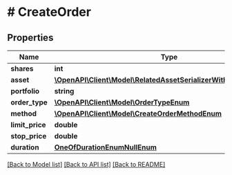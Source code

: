 # # CreateOrder

## Properties

Name | Type | Description | Notes
------------ | ------------- | ------------- | -------------
**shares** | **int** |  |
**asset** | [**\OpenAPI\Client\Model\RelatedAssetSerializerWithAssetCategories**](RelatedAssetSerializerWithAssetCategories.md) |  |
**portfolio** | **string** |  | [optional]
**order_type** | [**\OpenAPI\Client\Model\OrderTypeEnum**](OrderTypeEnum.md) |  |
**method** | [**\OpenAPI\Client\Model\CreateOrderMethodEnum**](CreateOrderMethodEnum.md) |  |
**limit_price** | **double** |  | [optional]
**stop_price** | **double** |  | [optional]
**duration** | [**OneOfDurationEnumNullEnum**](OneOfDurationEnumNullEnum.md) |  | [optional]

[[Back to Model list]](../../README.md#models) [[Back to API list]](../../README.md#endpoints) [[Back to README]](../../README.md)
